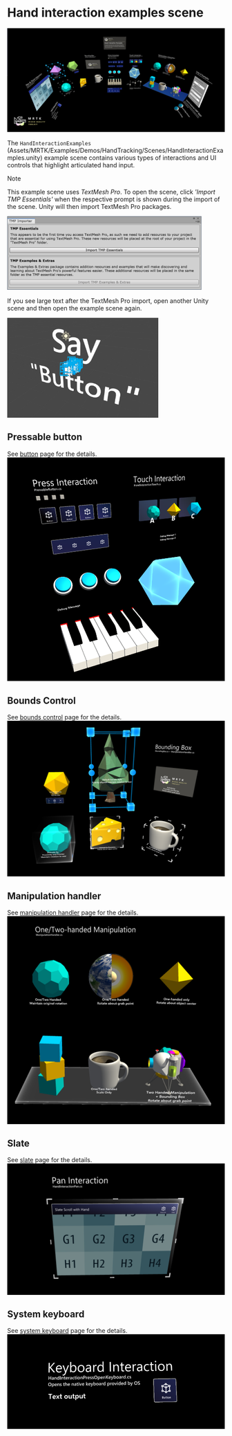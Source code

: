 # Hand interaction examples scene

![Hand Interaction Examples](Images/MRTK_Examples.png)

The `HandInteractionExamples` (Assets/MRTK/Examples/Demos/HandTracking/Scenes/HandInteractionExamples.unity) example scene contains various types of interactions and UI controls that highlight articulated hand input.

> [!NOTE]
> This example scene uses *TextMesh Pro*. To open the scene, click *'Import TMP Essentials'* when the respective prompt is shown during the import of the scene. Unity will then import TextMesh Pro packages.

<img src="Images/HandInteractionExamples/MRTK_Examples_TMP2.png" width="450" alt="Example TMP2">

If you see large text after the TextMesh Pro import, open another Unity scene and then open the example scene again.

<img src="Images/HandInteractionExamples/MRTK_Examples_TMP1.png" width="350" alt="Example TMP1">

## Pressable button

See [button](README_Button.md) page for the details.
![Hand Interaction Press Touch](Images/HandInteractionExamples/MRTK_Examples_PressTouch.png)

## Bounds Control

See [bounds control](README_BoundsControl.md) page for the details.
![Hand Interaction Bounding Box](Images/HandInteractionExamples/MRTK_Examples_BoundingBox.png)

## Manipulation handler

See [manipulation handler](README_ManipulationHandler.md) page for the details.
![Hand Interaction Manipulation](Images/HandInteractionExamples/MRTK_Examples_Manipulation.png)

## Slate

See [slate](README_Slate.md) page for the details.
![Hand Interaction Slate](Images/HandInteractionExamples/MRTK_Examples_Slate.png)

## System keyboard

See [system keyboard](README_SystemKeyboard.md) page for the details.
![Hand Interaction Keyboard](Images/HandInteractionExamples/MRTK_Examples_Keyboard.png)
